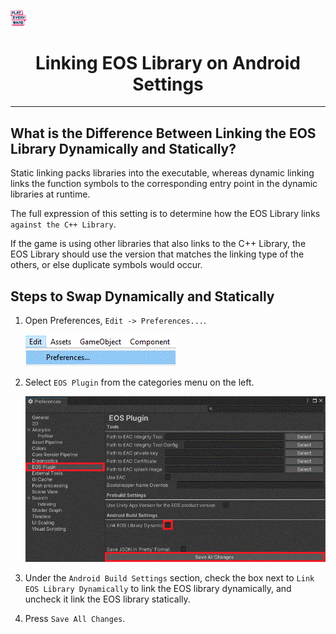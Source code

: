 <a href="/readme.md"><img src="/docs/images/PlayEveryWareLogo.gif" alt="Lobby Screenshot" width="5%"/></a>

# <div align="center">Linking EOS Library on Android Settings</div>
---

## What is the Difference Between Linking the EOS Library Dynamically and Statically?

Static linking packs libraries into the executable, whereas dynamic linking links the function symbols to the corresponding entry point in the dynamic libraries at runtime.

The full expression of this setting is to determine how the EOS Library links `against the C++ Library`.  

If the game is using other libraries that also links to the C++ Library, the EOS Library should use the version that matches the linking type of the others, or else duplicate symbols would occur.  

## Steps to Swap Dynamically and Statically

1. Open Preferences, `Edit -> Preferences...`.

    ![EOS Config UI](/docs/images/preferences_menu.gif)

2. Select `EOS Plugin` from the categories menu on the left.

    ![EOS Config UI](/docs/images/link_eos_lib_instructions.gif)

3. Under the `Android Build Settings` section, check the box next to `Link EOS Library Dynamically` to link the EOS library dynamically, and uncheck it link the EOS library statically.

4. Press `Save All Changes`.
